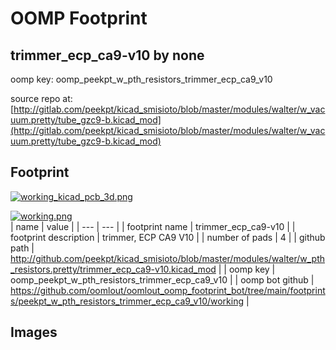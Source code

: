 # OOMP Footprint  
## trimmer_ecp_ca9-v10  by none  
  
oomp key: oomp_peekpt_w_pth_resistors_trimmer_ecp_ca9_v10  
  
source repo at: [http://gitlab.com/peekpt/kicad_smisioto/blob/master/modules/walter/w_vacuum.pretty/tube_gzc9-b.kicad_mod](http://gitlab.com/peekpt/kicad_smisioto/blob/master/modules/walter/w_vacuum.pretty/tube_gzc9-b.kicad_mod)  
## Footprint  
  
[![working_kicad_pcb_3d.png](working_kicad_pcb_3d_600.png)](working_kicad_pcb_3d.png)  
  
[![working.png](working_600.png)](working.png)  
| name | value | 
| --- | --- | 
| footprint name | trimmer_ecp_ca9-v10 | 
| footprint description | trimmer, ECP CA9 V10 | 
| number of pads | 4 | 
| github path | http://github.com/peekpt/kicad_smisioto/blob/master/modules/walter/w_pth_resistors.pretty/trimmer_ecp_ca9-v10.kicad_mod | 
| oomp key | oomp_peekpt_w_pth_resistors_trimmer_ecp_ca9_v10 | 
| oomp bot github | https://github.com/oomlout/oomlout_oomp_footprint_bot/tree/main/footprints/peekpt_w_pth_resistors_trimmer_ecp_ca9_v10/working | 
## Images  
